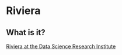 # Riviera

## What is it?


[Riviera at the Data Science Research Institute](https://www.research.colostate.edu/dsri/hpc-riviera/ "Riviera Sign-up")
